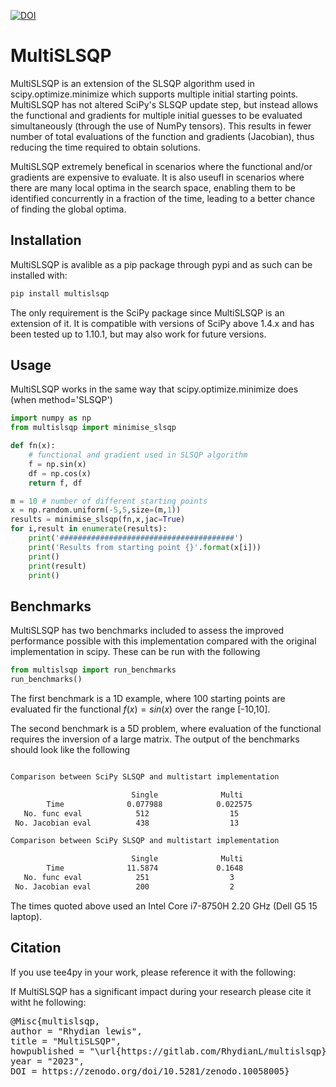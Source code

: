 

[![DOI](https://zenodo.org/badge/DOI/10.5281/zenodo.10058006.svg)](https://doi.org/10.5281/zenodo.10058006)

# MultiSLSQP

MultiSLSQP is an extension of the SLSQP algorithm used in scipy.optimize.minimize which supports multiple initial starting points. MultiSLSQP has not altered SciPy's SLSQP update step, but instead allows the functional and gradients for multiple initial guesses to be evaluated simultaneously (through the use of NumPy tensors). This results in fewer number of total evaluations of the function and gradients (Jacobian), thus reducing the time required to obtain solutions. 

MultiSLSQP extremely benefical in scenarios where the functional and/or gradients are expensive to evaluate. It is also useufl in scenarios where there are many local optima in the search space, enabling them to be identified concurrently in a fraction of the time, leading to a better chance of finding the global optima.  

## Installation

MultiSLSQP is avalible as a pip package through pypi and as such can be installed with:

```bash
pip install multislsqp
```

The only requirement is the SciPy package since MultiSLSQP is an extension of it. It is compatible with versions of SciPy above 1.4.x and has been tested up to 1.10.1, but may also work for future versions. 

## Usage

MultiSLSQP works in the same way that scipy.optimize.minimize does (when method='SLSQP')

```python
import numpy as np
from multislsqp import minimise_slsqp

def fn(x):
    # functional and gradient used in SLSQP algorithm
    f = np.sin(x)
    df = np.cos(x)
    return f, df

m = 10 # number of different starting points
x = np.random.uniform(-5,5,size=(m,1))
results = minimise_slsqp(fn,x,jac=True)
for i,result in enumerate(results):
    print('#######################################')
    print('Results from starting point {}'.format(x[i]))
    print()
    print(result)
    print()

```


## Benchmarks

MultiSLSQP has two benchmarks included to assess the improved performance possible with this implementation compared with the original implementation in scipy. These can be run with the following

```python
from multislsqp import run_benchmarks
run_benchmarks()
```

The first benchmark is a 1D example, where 100 starting points are evaluated fir the functional $f(x) = sin(x)$ over the range [-10,10].

The second benchmark is a 5D problem, where evaluation of the functional requires the inversion of a large matrix. The output of the benchmarks should look like the following

```bash

Comparison between SciPy SLSQP and multistart implementation

                           Single              Multi        
        Time              0.077988            0.022575      
   No. func eval            512                  15         
 No. Jacobian eval          438                  13    

Comparison between SciPy SLSQP and multistart implementation

                           Single              Multi        
        Time              11.5874             0.1648  
   No. func eval            251                  3          
 No. Jacobian eval          200                  2       

```

The times quoted above used an Intel Core i7-8750H 2.20 GHz (Dell G5 15 laptop).

## Citation

If you use tee4py in your work, please reference it with the following:

If MultiSLSQP has a significant impact during your research please cite it witht he following:


<pre>
@Misc{multislsqp,
author = "Rhydian lewis",
title = "MultiSLSQP",
howpublished = "\url{https://gitlab.com/RhydianL/multislsqp}",
year = "2023",
DOI = https://zenodo.org/doi/10.5281/zenodo.10058005}




